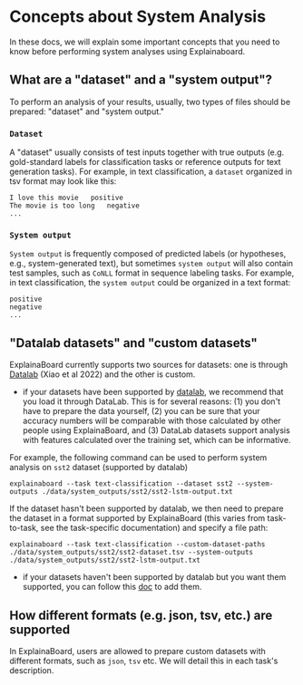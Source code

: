 # Concepts about System Analysis

In these docs, we will explain some important concepts that
you need to know before performing system analyses using Explainaboard.

## What are a "dataset" and a "system output"?

To perform an analysis of your results, usually, two types of files should be prepared:
"dataset" and "system output."

### `Dataset`

A "dataset" usually consists of test inputs together with true outputs (e.g.
gold-standard labels for classification tasks or reference outputs for text generation
tasks). For example, in text classification, a `dataset` organized in tsv format may
look like this:

```text
I love this movie   positive
The movie is too long   negative
...
```

### `System output`

`System output` is frequently composed of predicted labels (or hypotheses, e.g.,
system-generated text), but sometimes `system output` will also contain test samples,
such as `CoNLL` format in sequence labeling tasks. For example, in text classification,
the `system output` could be organized in a text format:

```text
positive
negative
...
```

## "Datalab datasets" and "custom datasets"

ExplainaBoard currently supports two sources for datasets: one is through
[Datalab](https://aclanthology.org/2022.acl-demo.18.pdf) (Xiao et al 2022) and the other
is custom.

* if your datasets have been supported by [datalab](https://github.com/ExpressAI/DataLab/tree/main/datasets),
we recommend that you load it through DataLab. This is for several reasons:
 (1) you don't have to prepare the data yourself,
 (2) you can be sure that your accuracy numbers will be comparable with those calculated
 by other people using ExplainaBoard, and
 (3) DataLab datasets support analysis with features calculated over the training set,
  which can be informative.

For example, the following command can be used to perform system analysis on `sst2`
dataset (supported by datalab)

```shell script
explainaboard --task text-classification --dataset sst2 --system-outputs ./data/system_outputs/sst2/sst2-lstm-output.txt
```

If the dataset hasn't been supported by datalab, we then need to prepare the dataset in
a format supported by ExplainaBoard (this varies from task-to-task, see the
task-specific documentation) and specify a file path:

```shell script
explainaboard --task text-classification --custom-dataset-paths ./data/system_outputs/sst2/sst2-dataset.tsv --system-outputs ./data/system_outputs/sst2/sst2-lstm-output.txt
```

* if your datasets haven't been supported by datalab but you want them supported, you
  can follow this [doc](https://github.com/ExpressAI/DataLab/blob/main/docs/SDK/add_new_datasets_into_sdk.md)
  to add them.

## How different formats (e.g. json, tsv, etc.) are supported

In ExplainaBoard, users are allowed to prepare custom datasets with different formats,
such as `json`, `tsv` etc. We will detail this in each task's description.
